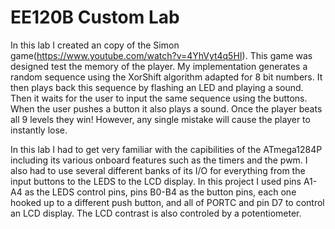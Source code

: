 # EE120B Custom Lab

In this lab I created an copy of the Simon game(https://www.youtube.com/watch?v=4YhVyt4q5HI). This game was designed test the memory of the player. My implementation generates a random sequence using the XorShift algorithm adapted for 8 bit numbers. It then plays back this sequence by flashing an LED and playing a sound. Then it waits for the user to input the same sequence using the buttons. When the user pushes a button it also plays a sound. Once the player beats all 9 levels they win! However, any single mistake will cause the player to instantly lose.

In this lab I had to get very familiar with the capibilities of the ATmega1284P including its various onboard features such as the timers and the pwm. I also had to use several different banks of its I/O for everything from the input buttons to the LEDS to the LCD display. In this project I used pins A1-A4 as the LEDS control pins, pins B0-B4 as the button pins, each one hooked up to a different push button, and all of PORTC and pin D7 to control an LCD display. The LCD contrast is also controled by a potentiometer.
